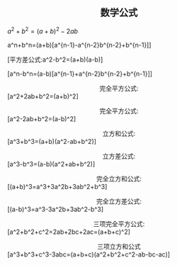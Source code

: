 <head>
    <script src="https://cdn.mathjax.org/mathjax/latest/MathJax.js?config=TeX-AMS-MML_HTMLorMML" type="text/javascript"></script>
    <script type="text/x-mathjax-config">
        MathJax.Hub.Config({
            tex2jax: {
            skipTags: ['script', 'noscript', 'style', 'textarea', 'pre'],
            inlineMath: [['$','$']]
            }
        });
    </script>
</head>

## <center>数学公式</center>

$a^2+b^2=(a+b)^2-2ab$

a^n+b^n=(a+b)[a^{n-1}-a^{n-2}b^{n-2}+b^{n-1}]\]</p>
    <p><center></center>\[平方差公式:a^2-b^2=(a+b)(a-b)\]</p>
    <p>\[a^n-b^n=(a-b)[a^{n-1}+a^{n-2}b^{n-2}+b^{n-1}]\]</p>
    <p><center>完全平方公式:</center>\[a^2+2ab+b^2=(a+b)^2\]</p>
    <p><center>完全平方公式:</center>\[a^2-2ab+b^2=(a-b)^2\]</p>
    <p><center>立方和公式:</center>\[a^3+b^3=(a+b)(a^2-ab+b^2)\]</p>
    <p><center>立方差公式:</center>\[a^3-b^3=(a-b)(a^2+ab+b^2)\]</p>
    <p><center>完全立方和公式:</center>\[(a+b)^3=a^3+3a^2b+3ab^2+b^3\]</p>
    <p><center>完全立方差公式:</center>\[(a-b)^3=a^3-3a^2b+3ab^2-b^3\]</p>
    <p><center>三项完全平方公式:</center>\[a^2+b^2+c^2=2ab+2bc+2ac=(a+b+c)^2\]</p>
    <p><center>三项立方和公式</center>\[a^3+b^3+c^3-3abc=(a+b+c)(a^2+b^2+c^2-ab-bc-ac)\]</p>

</body>

</html>